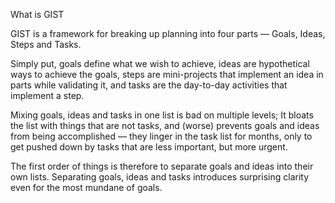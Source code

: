 What is GIST

GIST is a framework for breaking up planning into four parts — Goals, Ideas, Steps and Tasks.

Simply put, goals define what we wish to achieve, ideas are hypothetical ways to achieve the goals, steps are mini-projects that implement an idea in parts while validating it, and tasks are the day-to-day activities that implement a step. 

Mixing goals, ideas and tasks in one list is bad on multiple levels; It bloats the list with things that are not tasks, and (worse) prevents goals and ideas from being accomplished — they linger in the task list for months, only to get pushed down by tasks that are less important, but more urgent.

The first order of things is therefore to separate goals and ideas into their own lists. Separating goals, ideas and tasks introduces surprising clarity even for the most mundane of goals.

